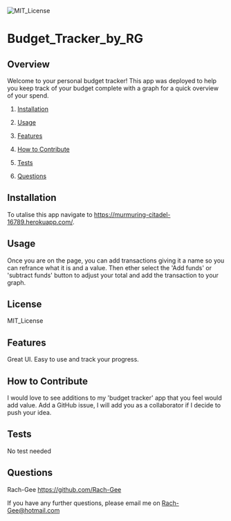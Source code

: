 ![MIT_License](https://img.shields.io/badge/MIT_License-License-green)
  
# Budget_Tracker_by_RG

## Overview
        
Welcome to your personal budget tracker! This app was deployed to help you keep track of your budget complete with a graph for a quick overview of your spend.

1. [Installation](#Installation)

2. [Usage](#Usage)

3. [Features](#Features)

4. [How to Contribute](#How-to-Contribute)

5. [Tests](#Tests)

6. [Questions](#Questions)
        
## Installation
       
To utalise this app navigate to https://murmuring-citadel-16789.herokuapp.com/.
       
## Usage
       
Once you are on the page, you can add transactions giving it a name so you can refrance what it is and a value. Then ether select the 'Add funds' or 'subtract funds' button to adjust your total and add the transaction to your graph.
## License

MIT_License
       
## Features
       
Great UI. Easy to use and track your progress.
        
## How to Contribute
        
I would love to see additions to my 'budget tracker' app that you feel would add value. Add a GitHub issue, I will add you as a collaborator if I decide to push your idea.
        
## Tests
No test needed
    
## Questions
Rach-Gee
https://github.com/Rach-Gee

If you have any further questions, please email me on Rach-Gee@hotmail.com
